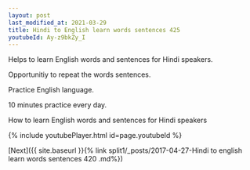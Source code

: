 ```yaml
---
layout: post
last_modified_at: 2021-03-29
title: Hindi to English learn words sentences 425 
youtubeId: Ay-z9bkZy_I
---
```

 
 
Helps to learn English words and sentences for Hindi speakers.

Opportunitiy to repeat the words sentences. 

Practice English language. 
 
10 minutes practice every day. 
 
How to learn English words and sentences for Hindi speakers 
 
{% include youtubePlayer.html id=page.youtubeId %}
 
 
[Next]({{ site.baseurl }}{% link  split1/_posts/2017-04-27-Hindi to english learn words sentences 420 .md%})
 
